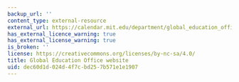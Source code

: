 ```yaml
---
backup_url: ''
content_type: external-resource
external_url: https://calendar.mit.edu/department/global_education_office
has_external_licence_warning: true
has_external_license_warning: true
is_broken: ''
license: https://creativecommons.org/licenses/by-nc-sa/4.0/
title: Global Education Office website
uid: dec60d1d-024d-4f7c-bd25-7b571e1e1907
---
```

